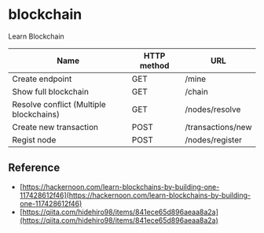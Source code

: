 # blockchain
Learn Blockchain 


| Name | HTTP method | URL |
| -------- | -------- | -------- |
| Create endpoint   | GET     | /mine    |
| Show full blockchain   | GET     | /chain    |
| Resolve conflict (Multiple blockchains)  | GET     | /nodes/resolve    |
| Create new transaction | POST     | /transactions/new    |
| Regist node   | POST     | /nodes/register    |


## Reference

- [https://hackernoon.com/learn-blockchains-by-building-one-117428612f46](https://hackernoon.com/learn-blockchains-by-building-one-117428612f46)
- [https://qiita.com/hidehiro98/items/841ece65d896aeaa8a2a](https://qiita.com/hidehiro98/items/841ece65d896aeaa8a2a)
